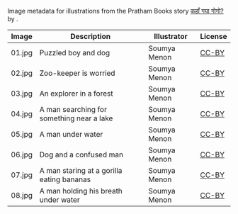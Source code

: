 Image metadata for illustrations from the Pratham Books story [कहाँ गया गोगो?](https://storyweaver.org.in/stories/1589-kahan-gaya-gogo) by .

Image | Description | Illustrator | License
----- | ----------- | ----------- | -------
01.jpg | Puzzled boy and dog | Soumya Menon | [CC-BY](https://creativecommons.org/licenses/by/4.0/)
02.jpg | Zoo-keeper is worried | Soumya Menon | [CC-BY](https://creativecommons.org/licenses/by/4.0/)
03.jpg | An explorer in a forest | Soumya Menon | [CC-BY](https://creativecommons.org/licenses/by/4.0/)
04.jpg | A man searching for something near a lake | Soumya Menon | [CC-BY](https://creativecommons.org/licenses/by/4.0/)
05.jpg | A man under water | Soumya Menon | [CC-BY](https://creativecommons.org/licenses/by/4.0/)
06.jpg | Dog and a confused man | Soumya Menon | [CC-BY](https://creativecommons.org/licenses/by/4.0/)
07.jpg | A man staring at a gorilla eating bananas | Soumya Menon | [CC-BY](https://creativecommons.org/licenses/by/4.0/)
08.jpg | A man holding his breath under water | Soumya Menon | [CC-BY](https://creativecommons.org/licenses/by/4.0/)

